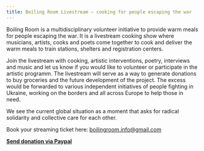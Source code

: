 ```yaml
---
title: Boiling Room Livestream – cooking for people escaping the war
---
```

Boiling Room is a multidisciplinary volunteer initiative to provide warm meals for people escaping the war. 
It is a livestream cooking show where musicians, artists, cooks and poets come together to cook and deliver the warm meals to train stations, shelters and registration centers. 

Join the livestream with cooking, artistic interventions, poetry, interviews and music and let us know if you would like to volunteer or participate in the artistic programm. 
The livestream will serve as a way to generate donations to buy groceries and the future development of the project. The excess would be forwarded to various independent initiatives of people fighting in Ukraine, working on the borders and all across Europe to help those in need. 

We see the current global situation as a moment that asks for radical solidarity and collective care for each other.

Book your streaming ticket here: boilingroom.info@gmail.com

[**Send donation via Paypal**](https://boilingroom.info/donate)

